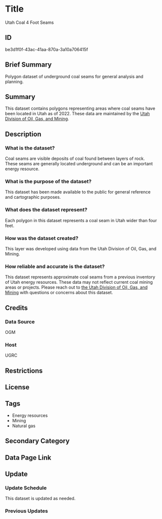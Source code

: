 # Title

Utah Coal 4 Foot Seams

## ID

be3d1f0f-43ac-41aa-870a-3a10a706415f

## Brief Summary

Polygon dataset of underground coal seams for general analysis and planning.

## Summary

This dataset contains polygons representing areas where coal seams have been located in Utah as of 2022. These data are maintained by the [Utah Division of Oil, Gas, and Mining](https://ogm.utah.gov/).

## Description

### What is the dataset?

Coal seams are visible deposits of coal found between layers of rock. These seams are generally located underground and can be an important energy resource.

### What is the purpose of the dataset?

This dataset has been made available to the public for general reference and cartographic purposes.

### What does the dataset represent?

Each polygon in this dataset represents a coal seam in Utah wider than four feet.

### How was the dataset created?

This layer was developed using data from the Utah Division of Oil, Gas, and Mining.

### How reliable and accurate is the dataset?

This dataset represents approximate coal seams from a previous inventory of Utah energy resources. These data may not reflect current coal mining areas or projects. Please reach out to [the Utah Division of Oil, Gas, and Mining](https://ogm.utah.gov/contact-us/) with questions or concerns about this dataset.

## Credits

### Data Source

OGM

### Host

UGRC

## Restrictions

## License

## Tags

- Energy resources
- Mining
- Natural gas

## Secondary Category

## Data Page Link

## Update

### Update Schedule

This dataset is updated as needed.

### Previous Updates
